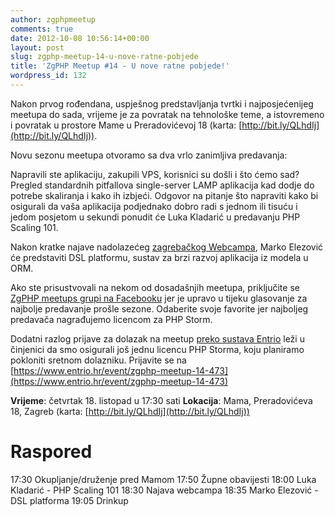 ```yaml
---
author: zgphpmeetup
comments: true
date: 2012-10-08 10:56:14+00:00
layout: post
slug: zgphp-meetup-14-u-nove-ratne-pobjede
title: 'ZgPHP Meetup #14 - U nove ratne pobjede!'
wordpress_id: 132
---
```


Nakon prvog rođendana, uspješnog predstavljanja tvrtki i najposjećenijeg meetupa do sada, vrijeme je za povratak na tehnološke teme, a istovremeno i povratak u prostore Mame u Preradovićevoj 18 (karta: [http://bit.ly/QLhdIj](http://bit.ly/QLhdIj)).

Novu sezonu meetupa otvoramo sa dva vrlo zanimljiva predavanja:

Napravili ste aplikaciju, zakupili VPS, korisnici su došli i što ćemo
sad? Pregled standardnih pitfallova single-server LAMP aplikacija kad
dodje do potrebe skaliranja i kako ih izbjeći. Odgovor na pitanje što napraviti kako bi osigurali da vaša aplikacija podjednako dobro radi s jednom ili tisuću i jedom posjetom u sekundi ponudit će Luka Kladarić u predavanju PHP Scaling 101.

Nakon kratke najave nadolazećeg [zagrebačkog Webcampa](http://webcampzg.org/), Marko Elezović će predstaviti DSL platformu, sustav za brzi razvoj aplikacija iz modela u ORM.

Ako ste prisustvovali na nekom od dosadašnjih meetupa, priključite se [ZgPHP meetups grupi na Facebooku](https://www.facebook.com/groups/109975399119270/) jer je upravo u tijeku glasovanje za najbolje predavanje prošle sezone. Odaberite svoje favorite jer najboljeg predavača nagrađujemo licencom za PHP Storm.

Dodatni razlog prijave za dolazak na meetup [preko sustava Entrio](https://www.entrio.hr/event/zgphp-meetup-14-473) leži u činjenici da smo osigurali još jednu licencu PHP Storma, koju planiramo pokloniti sretnom dolazniku. Prijavite se na [https://www.entrio.hr/event/zgphp-meetup-14-473](https://www.entrio.hr/event/zgphp-meetup-14-473)

**Vrijeme**: četvrtak 18. listopad u 17:30 sati
**Lokacija**: Mama, Preradovićeva 18, Zagreb (karta: [http://bit.ly/QLhdIj](http://bit.ly/QLhdIj))


# Raspored


17:30 Okupljanje/druženje pred Mamom
17:50 Župne obavijesti
18:00 Luka Kladarić - PHP Scaling 101
18:30 Najava webcampa
18:35 Marko Elezović - DSL platforma
19:05 Drinkup
